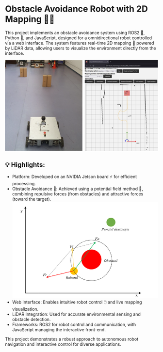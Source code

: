 # Obstacle Avoidance Robot with 2D Mapping 🤖🚗

This project implements an obstacle avoidance system using ROS2 🤖, Python 🐍, and JavaScript, designed for a omnidirectional robot controlled via a web interface. 
The system features real-time 2D mapping 📍 powered by LiDAR data, allowing users to visualize the environment directly from the interface.

![Alt text](robot_path_to_destination.PNG)

## 💡 Highlights:
- Platform: Developed on an NVIDIA Jetson board ⚡ for efficient processing.
- Obstacle Avoidance 🚧: Achieved using a potential field method 🌌, combining repulsive forces (from obstacles) and attractive forces (toward the target).
  ![Alt text](potential_field.PNG)
- Web Interface: Enables intuitive robot control 🖱️ and live mapping visualization.
- LiDAR Integration: Used for accurate environmental sensing and obstacle detection.
- Frameworks: ROS2 for robot control and communication, with JavaScript managing the interactive front-end.
  
This project demonstrates a robust approach to autonomous robot navigation and interactive control for diverse applications.
